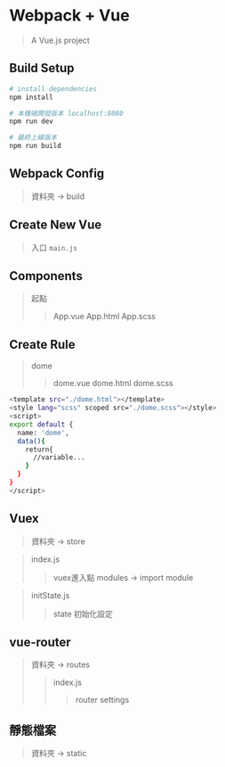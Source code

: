 # Webpack + Vue

> A Vue.js project

## Build Setup

``` bash
# install dependencies
npm install

# 本機端開發版本 localhost:8080
npm run dev

# 最終上線版本
npm run build
```
## Webpack Config
> 資料夾 -> build

## Create New Vue

> 入口
`main.js`

## Components

> 起點
>> App.vue 
>> App.html 
>> App.scss 

## Create Rule
> dome
>> dome.vue 
>> dome.html 
>> dome.scss 

```bash
<template src="./dome.html"></template>
<style lang="scss" scoped src="./dome.scss"></style>
<script>
export default {
  name: 'dome',
  data(){
    return{
      //variable...
    }
  }
}
</script>
```

## Vuex
> 資料夾 -> store

> index.js
>> vuex進入點
>> modules -> import module

> initState.js
>> state 初始化設定

## vue-router
> 資料夾 -> routes
>> index.js
>>> router settings

## 靜態檔案
> 資料夾 -> static
